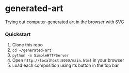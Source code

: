 generated-art
=============

Trying out computer-generated art in the browser with SVG

### Quickstart

1. Clone this repo
2. ```cd ~/generated-art```
3. ```python -m SimpleHTTPServer```
4. Open ```http://localhost:8000/main.html``` in your browser
5. Load each composition using its button in the top bar
